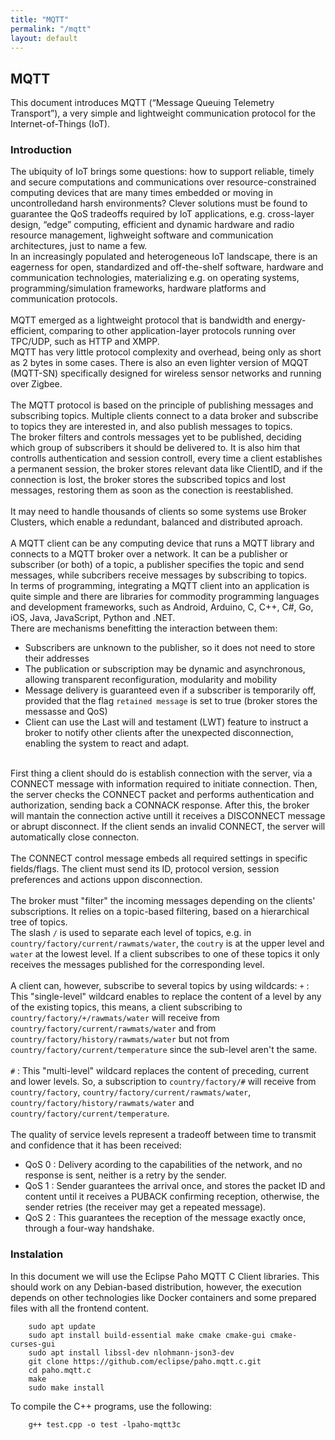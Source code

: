 ```yaml
---
title: "MQTT"
permalink: "/mqtt"
layout: default
---
```


## MQTT

This document introduces MQTT (“Message Queuing Telemetry Transport”), a very simple and lightweight communication protocol for the Internet-of-Things (IoT).

### Introduction

The ubiquity of IoT brings some questions: how to support reliable, timely and secure computations and communications over resource-constrained computing devices that are many times embedded or moving in uncontrolledand harsh environments? Clever solutions must be found to guarantee the QoS tradeoffs required by IoT applications, e.g. cross-layer design, “edge” computing, efficient and dynamic hardware and radio resource management, lighweight software and communication architectures, just to name a few.  
In an increasingly populated and heterogeneous IoT landscape, there is an eagerness for open, standardized and off-the-shelf software, hardware and communication technologies, materializing e.g. on operating systems, programming/simulation frameworks, hardware platforms and communication protocols.  
\
MQTT emerged as a lightweight protocol that is bandwidth and energy-efficient, comparing to other application-layer protocols running over TPC/UDP, such as HTTP and XMPP.  
MQTT has very little protocol complexity and overhead, being only as short as 2 bytes in some cases. There is also an even lighter version of MQQT (MQTT-SN) specifically designed for wireless sensor networks and running over Zigbee.  
\
The MQTT protocol is based on the principle of publishing messages and subscribing topics. Multiple clients connect to a data broker and subscribe to topics they are interested in, and also publish messages to topics.  
The broker filters and controls messages yet to be published, deciding which group of subscribers it should be delivered to. It is also him that controlls authentication and session controll, every time a client establishes a permanent session, the broker stores relevant data like ClientID, and if the connection is lost, the broker stores the subscribed topics and lost messages, restoring them as soon as the conection is reestablished.  
\
It may need to handle thousands of clients so some systems use Broker Clusters, which enable a redundant, balanced and distributed aproach.  
\
A MQTT client can be any computing device that runs a MQTT library and connects to a MQTT broker over a network. It can be a publisher or subscriber (or both) of a topic, a publisher specifies the topic and send messages, while subcribers receive messages by subscribing to topics.  
In terms of programming, integrating a MQTT client into an application is quite simple and there are libraries for commodity programming languages and development frameworks, such as Android, Arduino, C, C++, C#, Go, iOS, Java, JavaScript, Python and .NET.  
There are mechanisms benefitting the interaction between them:
* Subscribers are unknown to the publisher, so it does not need to store their addresses
* The publication or subscription may be dynamic and asynchronous, allowing transparent reconfiguration, modularity and mobility
* Message delivery is guaranteed even if a subscriber is temporarily off, provided that the flag `retained message` is set to true (broker stores the messasse and QoS)
* Client can use the Last will and testament (LWT) feature to instruct a broker to notify other clients after the unexpected disconnection, enabling the system to react and adapt.  

\
First thing a client should do is establish connection with the server, via a CONNECT message with information required to initiate connection. Then, the server checks the CONNECT packet and performs authentication and authorization, sending back a CONNACK response. After this, the broker will mantain the connection active untill it receives a DISCONNECT message or abrupt disconnect. If the client sends an invalid CONNECT, the server will automatically close connecton.  
\
The CONNECT control message embeds all required settings in specific fields/flags. The client must send its ID, protocol version, session preferences and actions uppon disconnection.  
\
The broker must "filter" the incoming messages depending on the clients' subscriptions. It relies on a topic-based filtering, based on a hierarchical tree of topics.  
The slash `/` is used to separate each level of topics, e.g. in `country/factory/current/rawmats/water`, the `coutry` is at the upper level and `water` at the lowest level. If a client subscribes to one of these topics it only receives the messages published for the corresponding level.  
\
A client can, however, subscribe to several topics by using wildcards:
`+` : This "single-level" wildcard enables to replace the content of a level by any of the existing topics, this means, a client subscribing to `country/factory/+/rawmats/water` will receive from `country/factory/current/rawmats/water` and from `country/factory/history/rawmats/water` but not from `country/factory/current/temperature` since the sub-level aren't the same.  
\
`#` : This "multi-level" wildcard replaces the content of preceding, current and lower levels. So, a subscription to `country/factory/#` will receive from `country/factory`, `country/factory/current/rawmats/water`, `country/factory/history/rawmats/water` and `country/factory/current/temperature`.  
\
The quality of service levels represent a tradeoff between time to transmit and confidence that it has been received:
* QoS 0 : Delivery acording to the capabilities of the network, and no response is sent, neither is a retry by the sender.
* QoS 1 : Sender guarantees the arrival once, and stores the packet ID and content until it receives a PUBACK confirming reception, otherwise, the sender retries (the receiver may get a repeated message).
* QoS 2 : This guarantees the reception of the message exactly once, through a four-way handshake.

### Instalation

In this document we will use the Eclipse Paho MQTT C Client libraries. This should work on any Debian-based distribution, however, the execution depends on other technologies like Docker containers and some prepared files with all the frontend content.

        sudo apt update
        sudo apt install build-essential make cmake cmake-gui cmake-curses-gui
        sudo apt install libssl-dev nlohmann-json3-dev
        git clone https://github.com/eclipse/paho.mqtt.c.git
        cd paho.mqtt.c
        make
        sudo make install
        
To compile the C++ programs, use the following:

        g++ test.cpp -o test -lpaho-mqtt3c

